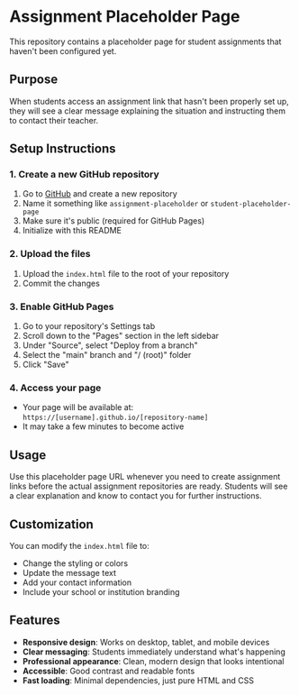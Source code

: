 # Assignment Placeholder Page

This repository contains a placeholder page for student assignments that haven't been configured yet.

## Purpose

When students access an assignment link that hasn't been properly set up, they will see a clear message explaining the situation and instructing them to contact their teacher.

## Setup Instructions

### 1. Create a new GitHub repository
1. Go to [GitHub](https://github.com) and create a new repository
2. Name it something like `assignment-placeholder` or `student-placeholder-page`
3. Make sure it's public (required for GitHub Pages)
4. Initialize with this README

### 2. Upload the files
1. Upload the `index.html` file to the root of your repository
2. Commit the changes

### 3. Enable GitHub Pages
1. Go to your repository's Settings tab
2. Scroll down to the "Pages" section in the left sidebar
3. Under "Source", select "Deploy from a branch"
4. Select the "main" branch and "/ (root)" folder
5. Click "Save"

### 4. Access your page
- Your page will be available at: `https://[username].github.io/[repository-name]`
- It may take a few minutes to become active

## Usage

Use this placeholder page URL whenever you need to create assignment links before the actual assignment repositories are ready. Students will see a clear explanation and know to contact you for further instructions.

## Customization

You can modify the `index.html` file to:
- Change the styling or colors
- Update the message text
- Add your contact information
- Include your school or institution branding

## Features

- **Responsive design**: Works on desktop, tablet, and mobile devices
- **Clear messaging**: Students immediately understand what's happening
- **Professional appearance**: Clean, modern design that looks intentional
- **Accessible**: Good contrast and readable fonts
- **Fast loading**: Minimal dependencies, just pure HTML and CSS

